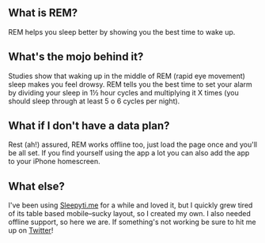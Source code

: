 ## What is REM?
REM helps you sleep better by showing you the best time to wake up.

## What's the mojo behind it?
Studies show that waking up in the middle of REM (rapid eye movement) sleep makes you feel drowsy. REM tells you the best time to set your alarm by dividing your sleep in 1½ hour cycles and multiplying it X times (you should sleep through at least 5 o 6 cycles per night).

## What if I don't have a data plan?
Rest (ah!) assured, REM works offline too, just load the page once and you'll be all set. If you find yourself using the app a lot you can also add the app to your iPhone homescreen.

## What else?
I've been using [Sleepyti.me](http://sleepyti.me) for a while and loved it, but I quickly grew tired of its table based mobile–sucky layout, so I created my own. I also needed offline support, so here we are. If something's not working be sure to hit me up on [Twitter](http://twitter.com/marcodallagatta)!